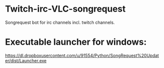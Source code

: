 # Twitch-irc-VLC-songrequest
Songrequest bot for irc channels incl. twitch channels.

# Executable launcher for windows:

https://dl.dropboxusercontent.com/u/91554/Python/SongRequest%20Updater/dist/Launcher.exe
